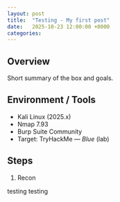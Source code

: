 ```yaml
---
layout: post
title:  "Testing - My first post"
date:   2025-10-23 12:00:00 +0000
categories:
---
```


## Overview
Short summary of the box and goals.

## Environment / Tools
- Kali Linux (2025.x)
- Nmap 7.93
- Burp Suite Community
- Target: TryHackMe — *Blue* (lab)

## Steps
1. Recon

testing
testing
